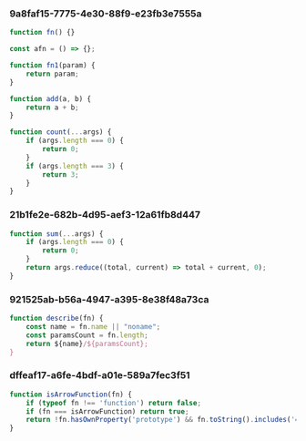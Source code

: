 ### 9a8faf15-7775-4e30-88f9-e23fb3e7555a
```js
function fn() {}

const afn = () => {};

function fn1(param) {
    return param;
}

function add(a, b) {
    return a + b;
}

function count(...args) {
    if (args.length === 0) {
        return 0;
    }
    if (args.length === 3) {
        return 3;
    }
}
```
### 21b1fe2e-682b-4d95-aef3-12a61fb8d447
```js
function sum(...args) {
    if (args.length === 0) {
        return 0;
    }
    return args.reduce((total, current) => total + current, 0);
}
```
### 921525ab-b56a-4947-a395-8e38f48a73ca
```js
function describe(fn) {
    const name = fn.name || "noname";
    const paramsCount = fn.length;
    return ${name}/${paramsCount};
}
```
### dffeaf17-a6fe-4bdf-a01e-589a7fec3f51
```js
function isArrowFunction(fn) {
    if (typeof fn !== 'function') return false;
    if (fn === isArrowFunction) return true;
    return !fn.hasOwnProperty('prototype') && fn.toString().includes('=>');
}
```
